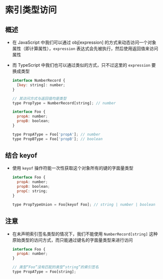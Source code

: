 # 索引类型访问

## 概述

+ 在 JavaScript 中我们可以通过 obj[expression] 的方式来动态访问一个对象属性（即计算属性），`expression` 表达式会先被执行，然后使用返回值来访问属性
+ 而 TypeScript 中我们也可以通过类似的方式，只不过这里的 `expression` 要换成类型

  ```js
  interface NumberRecord {
    [key: string]: number;
  }

  // 其访问方式与返回值均是类型
  type PropType = NumberRecord[string]; // number
  ```

  ```js
  interface Foo {
    propA: number;
    propB: boolean;
  }

  type PropAType = Foo['propA']; // number
  type PropBType = Foo['propB']; // boolean
  ```

## 结合 keyof

+ 使用 `keyof` 操作符能一次性获取这个对象所有的键的字面量类型

  ```js
  interface Foo {
    propA: number;
    propB: boolean;
    propC: string;
  }

  type PropTypeUnion = Foo[keyof Foo]; // string | number | boolean
  ```

## 注意

+ 在未声明索引签名类型的情况下，我们不能使用 `NumberRecord[string]` 这种原始类型的访问方式，而只能通过键名的字面量类型来进行访问

  ```js
  interface Foo {
    propA: number;
  }

  // 类型“Foo”没有匹配的类型“string”的索引签名
  type PropAType = Foo[string];
  ```
